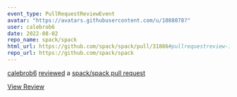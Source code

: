 ```yaml
---
event_type: PullRequestReviewEvent
avatar: "https://avatars.githubusercontent.com/u/1088078?"
user: calebrob6
date: 2022-08-02
repo_name: spack/spack
html_url: https://github.com/spack/spack/pull/31886#pullrequestreview-1059546783
repo_url: https://github.com/spack/spack
---
```


<a href='https://github.com/calebrob6' target='_blank'>calebrob6</a> <a href='https://github.com/spack/spack/pull/31886#pullrequestreview-1059546783' target='_blank'>reviewed</a> a <a href='https://github.com/spack/spack/pull/31886' target='_blank'>spack/spack pull request</a>

<small></small>

<a href='https://github.com/spack/spack/pull/31886#pullrequestreview-1059546783' target='_blank'>View Review</a>